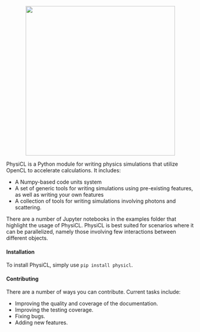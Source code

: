 <p align="center">
<img src="https://raw.githubusercontent.com/bcwarner/physicl/master/docs/logo.png" width="400px">
</p>

PhysiCL is a Python module for writing physics simulations that utilize OpenCL to accelerate calculations. It includes:

- A Numpy-based code units system
- A set of generic tools for writing simulations using pre-existing features, as well as writing your own features
- A collection of tools for writing simulations involving photons and scattering.

There are a number of Jupyter notebooks in the examples folder that highlight the usage of PhysiCL. PhysiCL is best suited for scenarios where it can be parallelized, namely those involving few interactions between different objects. 

#### Installation

To install PhysiCL, simply use `pip install physicl`.

#### Contributing

There are a number of ways you can contribute. Current tasks include:

- Improving the quality and coverage of the documentation.
- Improving the testing coverage.
- Fixing bugs.
- Adding new features.
